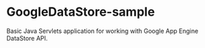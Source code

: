 # GoogleDataStore-sample
Basic Java Servlets application for working with Google App Engine DataStore API.
